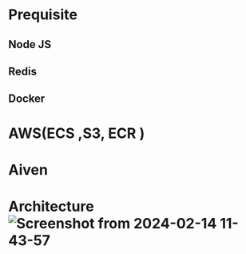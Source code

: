 
# Prequisite
## Node JS
## Redis
## Docker
# AWS(ECS ,S3, ECR )
# Aiven

# Architecture![Screenshot from 2024-02-14 11-43-57](https://github.com/SainiAditya1/Building_Vercel/assets/114948505/3b1f6322-865f-4351-b520-2c35f808c162)
